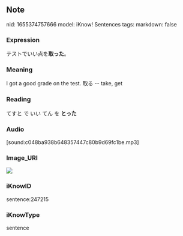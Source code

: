 ## Note
nid: 1655374757666
model: iKnow! Sentences
tags: 
markdown: false

### Expression
テストでいい点を<b>取った</b>。

### Meaning
I got a good grade on the test.
取る -- take, get

### Reading
てすと で いい てん を <b>とった</b>

### Audio
[sound:c048ba938b648357447c80b9d69fc1be.mp3]

### Image_URI
<img src="516e6076d5e409069f90344c339b7014.jpg">

### iKnowID
sentence:247215

### iKnowType
sentence

